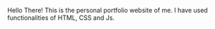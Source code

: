 Hello There!
This is the personal portfolio website of me.
I have used functionalities of HTML, CSS and Js.
